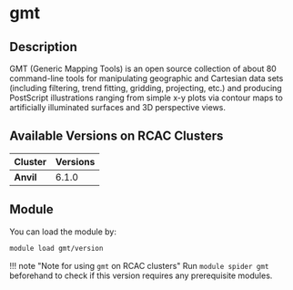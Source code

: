 # gmt

## Description
GMT (Generic Mapping Tools) is an open source collection of about 80 command-line tools for manipulating geographic and Cartesian data sets (including filtering, trend fitting, gridding, projecting, etc.) and producing PostScript illustrations ranging from simple x-y plots via contour maps to artificially illuminated surfaces and 3D perspective views.

## Available Versions on RCAC Clusters
|Cluster|Versions|
|---|---|
|**Anvil**|6.1.0|

## Module
You can load the module by:

```bash
module load gmt/version
```

!!! note "Note for using `gmt` on RCAC clusters"
    Run `module spider gmt` beforehand to check if this version requires any prerequisite modules.
